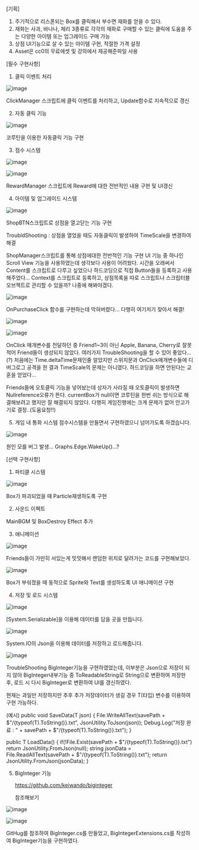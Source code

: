 [기획]
1. 주기적으로 리스폰되는 Box를 클릭해서 부수면 재화를 얻을 수 있다.
2. 재화는 사과, 바나나, 체리 3종류로 각각의 재화로 구매할 수 있는 클릭에 도움을 주는 다양한 아이템 또는 업그레이드 구매 가능
3. 상점 UI기능으로 살 수 있는 아이템 구현, 적절한 가격 설정
4. Asset은 cc0의 무료에셋 및 강의에서 제공해준파일 사용

[필수 구현사항]

1. 클릭 이벤트 처리

   
![image](https://github.com/amor1523/ClickME/assets/167174802/6152b40f-65ee-4e9d-8345-77484852a5b2)

ClickManager 스크립트에 클릭 이벤트를 처리하고, Update함수로 지속적으로 갱신



2. 자동 클릭 기능

   
![image](https://github.com/amor1523/ClickME/assets/167174802/00b91850-e718-48b9-bf1a-9974c20c9016)

코루틴을 이용한 자동클릭 기능 구현



3. 점수 시스템


![image](https://github.com/amor1523/ClickME/assets/167174802/04a95582-3022-4ffc-9de8-d73ed8f334b2)


![image](https://github.com/amor1523/ClickME/assets/167174802/b6e2ed59-f4b8-4ab0-8046-89ba065deea5)

RewardManager 스크립트에 Reward에 대한 전반적인 내용 구현 및 UI갱신



4. 아이템 및 업그레이드 시스템


![image](https://github.com/amor1523/ClickME/assets/167174802/4495c5e3-6c4c-4937-8db8-632e11a91a46)

ShopBTN스크립트로 상점을 열고닫는 기능 구현

TroubldShooting : 상점을 열었을 때도 자동클릭이 발생하여 TimeScale을 변경하여 해결

ShopManager스크립트를 통해 상점에대한 전반적인 기능 구현
UI 기능 중 하나인 Scroll View 기능을 사용하였는데 생각보다 사용이 어려웠다.
시간을 오래써서 Content를 스크립트로 다루고 싶었으나 하드코딩으로 직접 Button들을 등록하고 사용해주었다...
Context를 스크립트로 등록하고, 상점목록을 따로 스크립트나 스크립터블오브젝트로 관리할 수 있을까? 나중에 해봐야겠다.


![image](https://github.com/amor1523/ClickME/assets/167174802/6c9ba181-d883-49ba-9c3e-88554e23a1b2)

OnPurchaseClick 함수를 구현하는데 막혀버렸다... 다행히 여기저기 찾아서 해결!


![image](https://github.com/amor1523/ClickME/assets/167174802/8d7e0ef7-29f2-492b-953b-d0ae7deb315f)


![image](https://github.com/amor1523/ClickME/assets/167174802/9899ac60-3738-4e02-8b70-85efab4fe5dd)

OnClick 매개변수를 전달하던 중 Friend1~3이 아닌 Apple, Banana, Cherry로 잘못 적어 Friend들이 생성되지 않았다.
여러가지 TroubleShooting을 할 수 있어 좋았다...(?)
처음에는 Time.deltaTime문제인줄 알았지만 스위치문과 OnClick매개변수들에 디버그로그 공격을 한 결과 TimeScale의 문제는 아니였다.
하드코딩을 하면 안된다는 교훈을 얻었다...

Friends들에 오토클릭 기능을 넣어놨는데 상자가 사라질 때 오토클릭이 발생하면 Nullreference오류가 뜬다.
currentBox가 null이면 코루틴을 한번 쉬는 방식으로 해결해보려고 했지만 잘 해결되지 않았다.
다행히 게임진행에는 크게 문제가 없어 안고가기로 결정..(도움요청!!)


5. 게임 내 통화 시스템
점수시스템을 만들면서 구현하였으니 넘어가도록 하겠습니다.


![image](https://github.com/amor1523/ClickME/assets/167174802/d9a97744-409a-475a-9a1e-fa3c3a8b4c01)

원인 모를 버그 발생... Graphs.Edge.WakeUp()...?




[선택 구현사항]

1. 파티클 시스템


![image](https://github.com/amor1523/ClickME/assets/167174802/ef536464-4de4-4f00-abfd-ee13cab1cceb)

Box가 파괴되었을 때 Particle재생하도록 구현

   
2. 사운드 이펙트

MainBGM 및 BoxDestroy Effect 추가

   
3. 애니메이션


![image](https://github.com/amor1523/ClickME/assets/167174802/b3ba9985-f5c5-436e-bbee-42f9126f7201)

Friends들이 가만히 서있는게 밋밋해서 랜덤한 위치로 달려가는 코드를 구현해보았다.


![image](https://github.com/amor1523/ClickME/assets/167174802/790816e3-6598-450f-82e7-e97c9ef468b2)

Box가 부숴졌을 때 동적으로 Sprite와 Text를 생성하도록 UI 애니메이션 구현

  
4. 저장 및 로드 시스템


![image](https://github.com/amor1523/ClickME/assets/167174802/0b13e286-84dd-4489-9d45-01f1259cc98e)

[System.Serializable]을 이용해 데이터를 담을 곳을 만듭니다.


![image](https://github.com/amor1523/ClickME/assets/167174802/d5e2ee31-cf24-403f-bb86-82966bf7c30a)

System.IO의 Json을 이용해 데이터를 저장하고 로드해줍니다.


![image](https://github.com/amor1523/ClickME/assets/167174802/f08e11cf-b50c-46c1-af91-f86162a95490)

TroubleShooting
BigInteger기능을 구현하였었는데, 이부분은 Json으로 저장이 되지 않아 BigInteger내부기능 중 ToReadableString로
String으로 변환하여 저장한 후, 로드 시 다시 BigInteger로 변환하여 UI를 갱신하였다.

현재는 과일만 저장하지만 추후 추가 저장데이터가 생길 경우 T(타입) 변수를 이용하여 구현 가능하다.

(예시)
public void SaveData<T>(T json)
{
   File.WriteAllText(savePath + $"/{typeof(T).ToString()}.txt", JsonUtility.ToJson(json));
   Debug.Log("저장 완료 : " + savePath + $"/{typeof(T).ToString()}.txt");
}

public T LoadData<T>()
{
   if(!File.Exist(savePath + $"/{typeof(T).ToString()}.txt")
      return JsonUtility.FromJson<T>(null);
   string jsonData = File.ReadAllText(savePath + $"/{typeof(T).ToString()}.txt");
   return JsonUtility.FromJson<T>(jsonData);
}
   
5. BigInteger 기능
   
   https://github.com/keiwando/biginteger

   참조해보기
   

![image](https://github.com/amor1523/ClickME/assets/167174802/4126e8a9-04c3-4707-8d0d-9478c59e27c7)


![image](https://github.com/amor1523/ClickME/assets/167174802/e58cf035-6beb-4e92-b46c-b8f1efd93b65)

GitHug를 참조하여 BigInteger.cs를 만들었고, BigIntegerExtensions.cs를 작성하여 BigInteger기능을 구현하였다.







   
